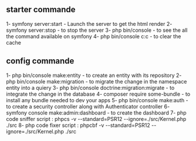 ## starter commande

1- symfony server:start - Launch the server to get the html render
2- symfony server:stop - to stop the server
3- php bin/console - to see the all the command available on symfony
4- php bin/console c:c - to clear the cache

## config commande

1- php bin/console make:entity - to create an entity with its repository
2- php bin/console make:migration - to migrate the change in the namespace entity into a quiery
3- php bin/console doctrine:migration:migrate - to integrate the change in the database
4- composer require some-bundle - to install any bundle needed to dev your apps
5- php bin/console make:auth - to create a security controller along with Authenticator controller
6- symfony console make:admin:dashboard - to create the dashboard
7- php code sniffer script : phpcs -v --standard=PSR12 --ignore=./src/Kernel.php ./src
8- php code fixer script : phpcbf -v --standard=PSR12 --ignore=./src/Kernel.php ./src